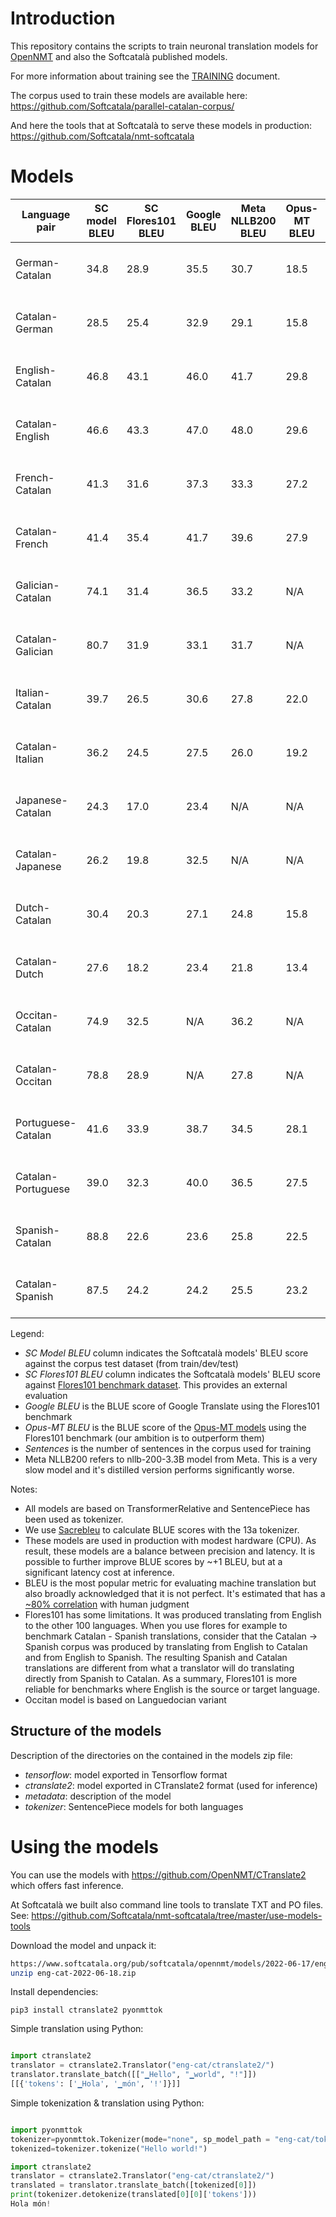 # Introduction

This repository contains the scripts to train neuronal translation models for [OpenNMT](https://opennmt.net/) and also the Softcatalà published models.

For more information about training see the [TRAINING](TRAINING.md) document.

The corpus used to train these models are available here: https://github.com/Softcatala/parallel-catalan-corpus/

And here the tools that at Softcatalà to serve these models in production: https://github.com/Softcatala/nmt-softcatala

# Models
Language pair | SC model BLEU | SC Flores101 BLEU | Google BLEU | Meta NLLB200 BLEU | Opus-MT BLEU | Sentences | Download model
|---|---|---|---|---|---|---|---
|German-Catalan | 34.8 |28.9 |35.5 |30.7|18.5| 3142257 | [deu-cat-2022-11-14.zip](https://www.softcatala.org/pub/softcatala/opennmt/models/2022-11-22/deu-cat-2022-11-14.zip)
|Catalan-German | 28.5 |25.4 |32.9 |29.1|15.8| 3142257 | [cat-deu-2022-11-16.zip](https://www.softcatala.org/pub/softcatala/opennmt/models/2022-11-22/cat-deu-2022-11-16.zip)
|English-Catalan | 46.8 |43.1 |46.0 |41.7|29.8| 4741504 | [eng-cat-2022-11-09.zip](https://www.softcatala.org/pub/softcatala/opennmt/models/2022-11-22/eng-cat-2022-11-09.zip)
|Catalan-English | 46.6 |43.3 |47.0 |48.0|29.6| 4741504 | [cat-eng-2022-11-12.zip](https://www.softcatala.org/pub/softcatala/opennmt/models/2022-11-22/cat-eng-2022-11-12.zip)
|French-Catalan | 41.3 |31.6 |37.3 |33.3|27.2| 2566302 | [fra-cat-2022-11-09.zip](https://www.softcatala.org/pub/softcatala/opennmt/models/2022-11-22/fra-cat-2022-11-09.zip)
|Catalan-French | 41.4 |35.4 |41.7 |39.6|27.9| 2566302 | [cat-fra-2022-11-14.zip](https://www.softcatala.org/pub/softcatala/opennmt/models/2022-11-22/cat-fra-2022-11-14.zip)
|Galician-Catalan | 74.1 |31.4 |36.5 |33.2|N/A| 2710149 | [glg-cat-2022-11-17.zip](https://www.softcatala.org/pub/softcatala/opennmt/models/2022-11-22/glg-cat-2022-11-17.zip)
|Catalan-Galician | 80.7 |31.9 |33.1 |31.7|N/A| 2710149 | [cat-glg-2022-11-21.zip](https://www.softcatala.org/pub/softcatala/opennmt/models/2022-11-22/cat-glg-2022-11-21.zip)
|Italian-Catalan | 39.7 |26.5 |30.6 |27.8|22.0| 2584598 | [ita-cat-2022-11-11.zip](https://www.softcatala.org/pub/softcatala/opennmt/models/2022-11-22/ita-cat-2022-11-11.zip)
|Catalan-Italian | 36.2 |24.5 |27.5 |26.0|19.2| 2584598 | [cat-ita-2022-11-15.zip](https://www.softcatala.org/pub/softcatala/opennmt/models/2022-11-22/cat-ita-2022-11-15.zip)
|Japanese-Catalan | 24.3 |17.0 |23.4 |N/A|N/A| 1974248 | [jpn-cat-2022-11-18.zip](https://www.softcatala.org/pub/softcatala/opennmt/models/2022-11-22/jpn-cat-2022-11-18.zip)
|Catalan-Japanese | 26.2 |19.8 |32.5 |N/A|N/A| 1974248 | [cat-jpn-2022-11-19.zip](https://www.softcatala.org/pub/softcatala/opennmt/models/2022-11-22/cat-jpn-2022-11-19.zip)
|Dutch-Catalan | 30.4 |20.3 |27.1 |24.8|15.8| 2208538 | [nld-cat-2022-11-19.zip](https://www.softcatala.org/pub/softcatala/opennmt/models/2022-11-22/nld-cat-2022-11-19.zip)
|Catalan-Dutch | 27.6 |18.2 |23.4 |21.8|13.4| 2208538 | [cat-nld-2022-11-19.zip](https://www.softcatala.org/pub/softcatala/opennmt/models/2022-11-22/cat-nld-2022-11-19.zip)
|Occitan-Catalan | 74.9 |32.5 |N/A |36.2|N/A| 2711350 | [oci-cat-2022-11-17.zip](https://www.softcatala.org/pub/softcatala/opennmt/models/2022-11-22/oci-cat-2022-11-17.zip)
|Catalan-Occitan | 78.8 |28.9 |N/A |27.8|N/A| 2711350 | [cat-oci-2022-11-21.zip](https://www.softcatala.org/pub/softcatala/opennmt/models/2022-11-22/cat-oci-2022-11-21.zip)
|Portuguese-Catalan | 41.6 |33.9 |38.7 |34.5|28.1| 2043019 | [por-cat-2022-11-16.zip](https://www.softcatala.org/pub/softcatala/opennmt/models/2022-11-22/por-cat-2022-11-16.zip)
|Catalan-Portuguese | 39.0 |32.3 |40.0 |36.5|27.5| 2043019 | [cat-por-2022-11-18.zip](https://www.softcatala.org/pub/softcatala/opennmt/models/2022-11-22/cat-por-2022-11-18.zip)
|Spanish-Catalan | 88.8 |22.6 |23.6 |25.8|22.5| 7596985 | [spa-cat-2022-11-16.zip](https://www.softcatala.org/pub/softcatala/opennmt/models/2022-11-22/spa-cat-2022-11-16.zip)
|Catalan-Spanish | 87.5 |24.2 |24.2 |25.5|23.2| 7596985 | [cat-spa-2022-11-17.zip](https://www.softcatala.org/pub/softcatala/opennmt/models/2022-11-22/cat-spa-2022-11-17.zip)

Legend:
* *SC Model BLEU* column indicates the Softcatalà models' BLEU score against the corpus test dataset (from train/dev/test)
* *SC Flores101 BLEU* column indicates the Softcatalà models' BLEU score against [Flores101 benchmark dataset](https://github.com/facebookresearch/flores). This provides an external evaluation
* *Google BLEU* is the BLUE score of Google Translate using the Flores101 benchmark
* *Opus-MT BLEU* is the BLUE score of the [Opus-MT models](https://github.com/Helsinki-NLP/Opus-MT) using the Flores101 benchmark (our ambition is to outperform them)
* *Sentences* is the number of sentences in the corpus used for training
* Meta NLLB200 refers to nllb-200-3.3B model from Meta. This is a very slow model and it's distilled version performs significantly worse.

Notes:
* All models are based on TransformerRelative and SentencePiece has been used as tokenizer.
* We use [Sacrebleu](https://github.com/mjpost/sacrebleu) to calculate BLUE scores with the 13a tokenizer.
* These models are used in production with modest hardware (CPU). As result, these models are a balance between precision and latency. It is possible to further improve BLUE scores by ~+1 BLEU, but at a significant latency cost at inference.
* BLEU is the most popular metric for evaluating machine translation but also broadly acknowledged that it is not perfect. It's estimated that has a [~80% correlation](https://aclanthology.org/W05-0909.pdf) with human judgment
* Flores101 has some limitations. It was produced translating from English to the other 100 languages. When you use flores for example to benchmark Catalan - Spanish translations, consider that the Catalan -> Spanish corpus was produced by translating from English to Catalan and from English to Spanish. The resulting Spanish and Catalan translations are different from what a translator will do translating directly from Spanish to Catalan. As a summary, Flores101 is more reliable for benchmarks where English is the source or target language. 
* Occitan model is based on Languedocian variant

## Structure of the models

Description of the directories on the contained in the models zip file:

* *tensorflow*: model exported in Tensorflow format
* *ctranslate2*: model exported in CTranslate2 format (used for inference)
* *metadata*: description of the model
* *tokenizer*: SentencePiece models for both languages

# Using the models

You can use the models with https://github.com/OpenNMT/CTranslate2 which offers fast inference.

At Softcatalà we built also command line tools to translate TXT and PO files. See: https://github.com/Softcatala/nmt-softcatala/tree/master/use-models-tools


Download the model and unpack it:

```bash
https://www.softcatala.org/pub/softcatala/opennmt/models/2022-06-17/eng-cat-2022-06-18.zip
unzip eng-cat-2022-06-18.zip
```

Install dependencies:

```pip3 install ctranslate2 pyonmttok```

Simple translation using Python:

```python

import ctranslate2
translator = ctranslate2.Translator("eng-cat/ctranslate2/")
translator.translate_batch([["▁Hello", "▁world", "!"]])
[[{'tokens': ['▁Hola', '▁món', '!']}]]

```

Simple tokenization & translation using Python:


```python

import pyonmttok
tokenizer=pyonmttok.Tokenizer(mode="none", sp_model_path = "eng-cat/tokenizer/sp_m.model")
tokenized=tokenizer.tokenize("Hello world!")

import ctranslate2
translator = ctranslate2.Translator("eng-cat/ctranslate2/")
translated = translator.translate_batch([tokenized[0]])
print(tokenizer.detokenize(translated[0][0]['tokens']))
Hola món!
```
